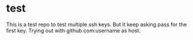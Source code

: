 # test

This is a test repo to test multiple ssh keys.
But it keep asking pass for the first key.
Trying out with github.com:username as host.